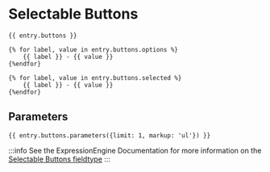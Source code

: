# Selectable Buttons

```twig
{{ entry.buttons }}

{% for label, value in entry.buttons.options %}
    {{ label }} - {{ value }}
{%endfor}

{% for label, value in entry.buttons.selected %}
    {{ label }} - {{ value }}
{%endfor}
```

## Parameters

```twig
{{ entry.buttons.parameters({limit: 1, markup: 'ul'}) }}
```

:::info
See the ExpressionEngine Documentation for more information on the [Selectable Buttons fieldtype](https://docs.expressionengine.com/latest/fieldtypes/selectable-buttons.html)
:::
